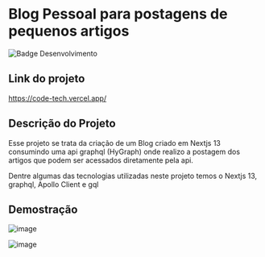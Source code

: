 # Blog Pessoal para postagens de pequenos artigos

![Badge Desenvolvimento](http://img.shields.io/static/v1?label=STATUS&message=DESENVOLVIMENTO&color=GREEN&style=for-the-badge)

## Link do projeto
https://code-tech.vercel.app/

## Descrição do Projeto
<p>Esse projeto se trata da criação de um Blog criado em Nextjs 13 consumindo uma api graphql (HyGraph) onde realizo a postagem dos artigos que podem ser acessados diretamente pela api.</p>
<p>Dentre algumas das tecnologias utilizadas neste projeto temos o Nextjs 13, graphql, Apollo Client e gql</p>

## Demostração

![image](https://github.com/Rafael-jooj/My-Blog/assets/71270235/7d4b5b3d-8ad9-4f08-842c-73ca83a7656b)

![image](https://github.com/Rafael-jooj/My-Blog/assets/71270235/7e2452ff-8fae-4617-8537-1bd353895bb7)
